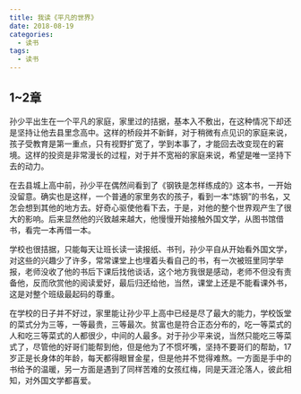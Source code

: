 ```yaml
---
title: 我读《平凡的世界》
date: 2018-08-19
categories:
  - 读书
tags: 
  - 读书
---
```


## 1~2章

孙少平出生在一个平凡的家庭，家里过的拮据，基本入不敷出，在这种情况下却还是坚持让他去县里念高中。这样的桥段并不新鲜，对于稍微有点见识的家庭来说，孩子受教育是第一重点，只有视野扩宽了，学到本事了，才能回去改变现在的窘境。这样的投资是非常漫长的过程，对于并不宽裕的家庭来说，希望是唯一坚持下去的动力。

在去县城上高中前，孙少平在偶然间看到了《钢铁是怎样练成的》这本书，一开始没留意。确实也是这样，一个普通的家里务农的孩子，看到一本“炼钢”的书名，又怎会想到其他的地方去。好奇心驱使他看下去，于是，对他的整个世界观产生了很大的影响。后来显然他的兴致越来越大，他慢慢开始接触外国文学，从图书馆借书，看完一本再借一本。

学校也很拮据，只能每天让班长读一读报纸、书刊，孙少平自从开始看外国文学，对这些的兴趣少了许多，常常课堂上也埋着头看自己的书，有一次被班里同学举报，老师没收了他的书后下课后找他谈话，这个地方我很是感动，老师不但没有责备他，反而欣赏他的阅读爱好，最后归还给他，当然，课堂上还是不能看课外书，这是对整个班级最起码的尊重。

在学校的日子并不好过，家里能让孙少平上高中已经是尽了最大的能力，学校饭堂的菜式分为三等，一等最贵，三等最次。贫富也是符合正态分布的，吃一等菜式的人和吃三等菜式的人都很少，中间的人最多。对于孙少平来说，当然只能吃三等菜式了，尽管他的好哥们能帮到他，但是他为了不惯坏嘴，坚持不要哥们的帮助，17岁正是长身体的年龄，每天都得眼冒金星，但是他并不觉得难熬。一方面是手中的书给予的温暖，另一方面是遇到了同样苦难的女孩红梅，同是天涯沦落人，彼此相知，对外国文学都喜爱。